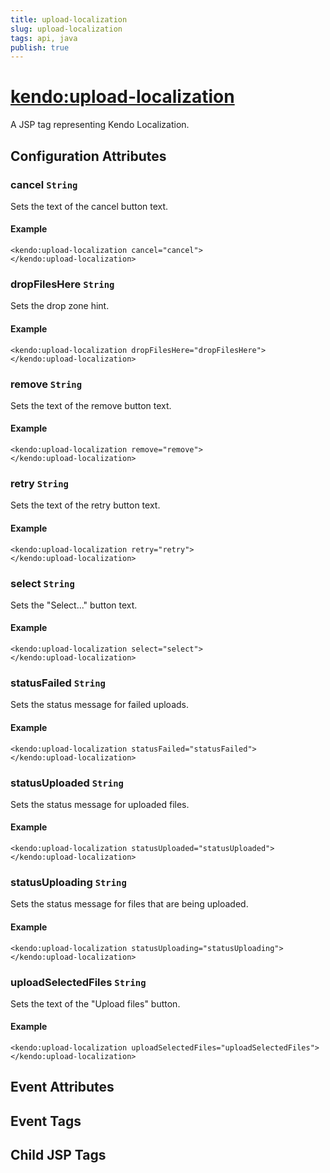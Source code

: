 ```yaml
---
title: upload-localization
slug: upload-localization
tags: api, java
publish: true
---
```


# <kendo:upload-localization>
A JSP tag representing Kendo Localization.

## Configuration Attributes


### cancel `String`

Sets the text of the cancel button text.

#### Example
    <kendo:upload-localization cancel="cancel">
    </kendo:upload-localization>
    

### dropFilesHere `String`

Sets the drop zone hint.

#### Example
    <kendo:upload-localization dropFilesHere="dropFilesHere">
    </kendo:upload-localization>
    

### remove `String`

Sets the text of the remove button text.

#### Example
    <kendo:upload-localization remove="remove">
    </kendo:upload-localization>
    

### retry `String`

Sets the text of the retry button text.

#### Example
    <kendo:upload-localization retry="retry">
    </kendo:upload-localization>
    

### select `String`

Sets the "Select..." button text.

#### Example
    <kendo:upload-localization select="select">
    </kendo:upload-localization>
    

### statusFailed `String`

Sets the status message for failed uploads.

#### Example
    <kendo:upload-localization statusFailed="statusFailed">
    </kendo:upload-localization>
    

### statusUploaded `String`

Sets the status message for uploaded files.

#### Example
    <kendo:upload-localization statusUploaded="statusUploaded">
    </kendo:upload-localization>
    

### statusUploading `String`

Sets the status message for files that are being uploaded.

#### Example
    <kendo:upload-localization statusUploading="statusUploading">
    </kendo:upload-localization>
    

### uploadSelectedFiles `String`

Sets the text of the "Upload files" button.

#### Example
    <kendo:upload-localization uploadSelectedFiles="uploadSelectedFiles">
    </kendo:upload-localization>
    

## Event Attributes


## Event Tags


## Child JSP Tags

